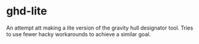 # ghd-lite
An attempt att making a lite version of the gravity hull designator tool. Tries to use fewer hacky workarounds to achieve a similar goal.
